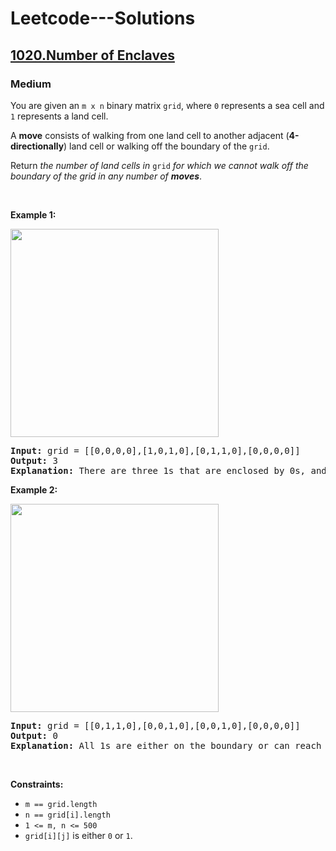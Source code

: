 # Leetcode---Solutions
<h2>
  <a href="https://leetcode.com/problems/number-of-enclaves/description/">
    1020.Number of Enclaves
  </a>
</h2>
<h3>
  Medium
</h3>
<p>You are given an <code>m x n</code> binary matrix <code>grid</code>, where <code>0</code> represents a sea cell and <code>1</code> represents a land cell.</p>

<p>A <strong>move</strong> consists of walking from one land cell to another adjacent (<strong>4-directionally</strong>) land cell or walking off the boundary of the <code>grid</code>.</p>

<p>Return <em>the number of land cells in</em> <code>grid</code> <em>for which we cannot walk off the boundary of the grid in any number of <strong>moves</strong></em>.</p>

<p>&nbsp;</p>
<p><strong>Example 1:</strong></p>
<img alt="" src="https://assets.leetcode.com/uploads/2021/02/18/enclaves1.jpg" style="width: 333px; height: 333px;">
<pre><strong>Input:</strong> grid = [[0,0,0,0],[1,0,1,0],[0,1,1,0],[0,0,0,0]]
<strong>Output:</strong> 3
<strong>Explanation:</strong> There are three 1s that are enclosed by 0s, and one 1 that is not enclosed because its on the boundary.
</pre>

<p><strong>Example 2:</strong></p>
<img alt="" src="https://assets.leetcode.com/uploads/2021/02/18/enclaves2.jpg" style="width: 333px; height: 333px;">
<pre><strong>Input:</strong> grid = [[0,1,1,0],[0,0,1,0],[0,0,1,0],[0,0,0,0]]
<strong>Output:</strong> 0
<strong>Explanation:</strong> All 1s are either on the boundary or can reach the boundary.
</pre>

<p>&nbsp;</p>
<p><strong>Constraints:</strong></p>

<ul>
	<li><code>m == grid.length</code></li>
	<li><code>n == grid[i].length</code></li>
	<li><code>1 &lt;= m, n &lt;= 500</code></li>
	<li><code>grid[i][j]</code> is either <code>0</code> or <code>1</code>.</li>
</ul>
